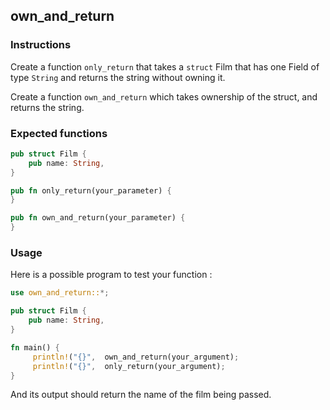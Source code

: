 ## own_and_return

### Instructions

Create a function `only_return` that takes a `struct` Film that has one Field of type `String` and returns the string without owning it.

Create a function `own_and_return` which takes ownership of the struct, and returns the string.

### Expected functions

```rust
pub struct Film {
    pub name: String,
}

pub fn only_return(your_parameter) {
}

pub fn own_and_return(your_parameter) {
}


```

### Usage

Here is a possible program to test your function :

```rust
use own_and_return::*;

pub struct Film {
    pub name: String,
}

fn main() {
     println!("{}",  own_and_return(your_argument);
     println!("{}",  only_return(your_argument);
}
```

And its output should return the name of the film being passed.
